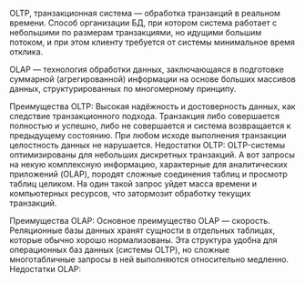 OLTP, транзакционная система — обработка транзакций в реальном времени.
Способ организации БД, при котором система работает с небольшими по размерам транзакциями, но идущими большим потоком,
и при этом клиенту требуется от системы минимальное время отклика.

OLAP — технология обработки данных, заключающаяся в подготовке суммарной (агрегированной)
информации на основе больших массивов данных, структурированных по многомерному принципу.

Преимущества OLTP:
Высокая надёжность и достоверность данных, как следствие транзакционного подхода.
Транзакция либо совершается полностью и успешно, либо не совершается и система возвращается к предыдущему состоянию.
При любом исходе выполнения транзакции целостность данных не нарушается.
Недостатки OLTP:
OLTP-системы оптимизированы для небольших дискретных транзакций.
А вот запросы на некую комплексную информацию, характерные для аналитических приложений (OLAP),
породят сложные соединения таблиц и просмотр таблиц целиком.
На один такой запрос уйдет масса времени и компьютерных ресурсов, что затормозит обработку текущих транзакций.

Преимущества OLAP:
Основное преимущество OLAP — скорость. Реляционные базы данных хранят сущности в отдельных таблицах,
которые обычно хорошо нормализованы. Эта структура удобна для операционных баз данных (системы OLTP),
но сложные многотабличные запросы в ней выполняются относительно медленно.
Недостатки OLAP:
